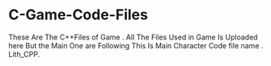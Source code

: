 # C-Game-Code-Files

These Are The  C++Files of Game .
All The Files Used in Game Is Uploaded here 
But the Main One are Following
This Is Main Character Code file name . Lith_CPP.
